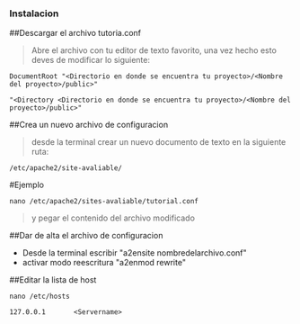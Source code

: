 ### Instalacion

##Descargar el archivo tutoria.conf
>Abre el archivo con tu editor de texto favorito, una vez hecho esto deves de modificar lo siguiente:

```
DocumentRoot "<Directorio en donde se encuentra tu proyecto>/<Nombre del proyecto>/public>"

"<Directory <Directorio en donde se encuentra tu proyecto>/<Nombre del proyecto>/public>"
```

##Crea un nuevo archivo de configuracion
>desde la terminal crear un nuevo documento de texto en la siguiente ruta: 
```
/etc/apache2/site-avaliable/
```

#Ejemplo 
```
nano /etc/apache2/sites-avaliable/tutorial.conf
```

>y pegar el contenido del archivo modificado 

##Dar de alta el archivo de configuracion

- Desde la terminal escribir "a2ensite nombredelarchivo.conf"
- activar modo reescritura "a2enmod rewrite"

##Editar la lista de host

```
nano /etc/hosts

127.0.0.1       <Servername>
```

